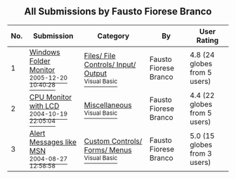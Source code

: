﻿<div align="center">

## All Submissions by Fausto Fiorese Branco

</div>

No.  | Submission | Category | By   | User Rating
---- | ---------- | -------- | ---- | -----------
1 | [Windows Folder Monitor<br /><sup>2005-12-20 10:40:28</sup>](https://github.com/Planet-Source-Code/fausto-fiorese-branco-windows-folder-monitor__1-63661) | [Files/ File Controls/ Input/ Output<br /><sup>Visual Basic</sup>](../ByCategory/files-file-controls-input-output__1-3.md) | Fausto Fiorese Branco | 4.8 (24 globes from 5 users)
2 | [CPU Monitor with LCD<br /><sup>2004-10-19 22:05:04</sup>](https://github.com/Planet-Source-Code/fausto-fiorese-branco-cpu-monitor-with-lcd__1-56833) | [Miscellaneous<br /><sup>Visual Basic</sup>](../ByCategory/miscellaneous__1-1.md) | Fausto Fiorese Branco | 4.4 (22 globes from 5 users)
3 | [Alert Messages like MSN<br /><sup>2004-08-27 12:58:58</sup>](https://github.com/Planet-Source-Code/fausto-fiorese-branco-alert-messages-like-msn__1-56826) | [Custom Controls/ Forms/  Menus<br /><sup>Visual Basic</sup>](../ByCategory/custom-controls-forms-menus__1-4.md) | Fausto Fiorese Branco | 5.0 (15 globes from 3 users)
